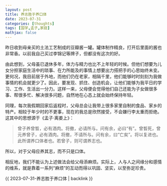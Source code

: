 ```yaml
---
layout: post
title: 养志胜于养口体
date: 2023-07-31
categories: [thoughts]
tags: [国学,孟子,家庭]
mathjax: false
---
```


昨日收到母亲买的土法工艺制成的豆瓣酱一罐。罐体制作精良，打开后里面的酱也非常香。以前我自己买过李锦记等牌子，但都没有这次的好。

由此想到，父母虽已退休多年，体力与精力也比不上年轻的时候。但他们想要为儿女分担家庭生活中的琐事、在力所能及的事情上想要出力搭把手的心思始终未变。更何况，我目前居于外地，而他们仍在老家，相隔千里，他们能够时时刻刻为我做事情的机会就更少了。因此，要发现、抓住、创造机会，让他们能够为我平日的学习、工作、生活出一分力。这样一来，父母便会觉得他们自己还能为子女做很多事、帮很多忙、解决很多问题，自然地在心态上就会始终保持年轻。

同理，每次我假期回家后返程时，父母总会让我带上很多家里自制的食品、家乡的特产。相较于年少时的不更事，现在的我总是欣然接受，不会嫌行李太重而拒绝。这其中的思想源于《孟子·离娄上》：

> 曾子养曾晳，必有酒肉。将撤，必请所与。问有余，必曰“有”。曾晳死，曾元养曾子，必有酒肉。将撤，不请所与。问有余，曰“亡矣”。将以复进也。此所谓养口体者也。若曾子，则可谓养志也。

所以，对于父母应养其志，而不只是口体。

相反地，我们不能认为上述做法会给父母添麻烦。实际上，人与人之间缘分和感情的维系，就是靠着一系列“麻烦”的互动而得以巩固、坚实，以至弥足珍贵。

{{ 2023-07-31-养志胜于养口体 | backlink }}
